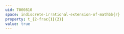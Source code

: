 ```yaml
---
uid: T000810
space: indiscrete-irrational-extension-of-mathbb{r}
property: t_{2-frac{1}{2}}
value: true
---
```

